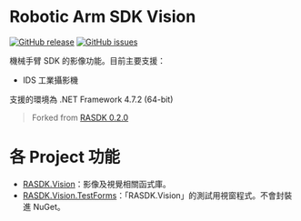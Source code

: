 # Robotic Arm SDK Vision

[![GitHub release](https://img.shields.io/github/release/nfu-irs-lab/robotic-arm-sdk-vision.svg)](https://github.com/nfu-irs-lab/robotic-arm-sdk-vision/releases)
[![GitHub issues](https://img.shields.io/github/issues/nfu-irs-lab/robotic-arm-sdk-vision.svg)](https://github.com/nfu-irs-lab/robotic-arm-sdk-vision/issues)

機械手臂 SDK 的影像功能。目前主要支援：
- IDS 工業攝影機

支援的環境為 .NET Framework 4.7.2 (64-bit)

> Forked from [RASDK 0.2.0](https://github.com/nfu-irs-lab/robotic-arm-sdk/releases/tag/v0.2.0)

# 各 Project 功能

- [RASDK.Vision](/RASDK.Vision)：影像及視覺相關函式庫。
- [RASDK.Vision.TestForms](/RASDK.Vision.TestForms)：「RASDK.Vision」的測試用視窗程式。不會封裝進 NuGet。

